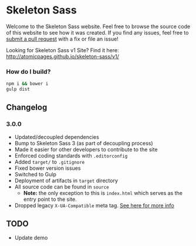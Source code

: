 Skeleton Sass
=============

Welcome to the Skeleton Sass website. Feel free to browse the source code of this website to see how it was created. If you find any issues, feel free to [submit a pull request](https://github.com/atomicpages/skeleton-sass/pull/new/gh-pages) with a fix or file an issue!

Looking for Skeleton Sass v1 Site? Find it here: http://atomicpages.github.io/skeleton-sass/v1/

### How do I build?

~~~bash
npm i && bower i
gulp dist
~~~

## Changelog
### 3.0.0
* Updated/decoupled dependencies
* Bump to Skeleton Sass 3 (as part of decoupling process)
* Made it easier for other developers to contribute to the site
* Enforced coding standards with `.editorconfig`
* Added `target/` to `.gitignore`
* Fixed bower version issues
* Switched to Gulp
* Deployment of artifacts in `target` directory
* All source code can be found in `source`
    * **Note:** the only exception to this is `index.html` which serves as the entry point to the site.
* Dropped legacy `X-UA-Compatible` meta tag. [See here for more info](http://stackoverflow.com/questions/6771258/what-does-meta-http-equiv-x-ua-compatible-content-ie-edge-do)

## TODO
* Update demo

